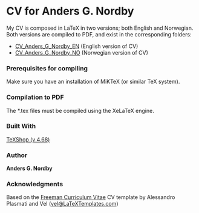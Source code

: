 # CV for Anders G. Nordby

My CV is composed in LaTeX in two versions; both English and Norwegian.
Both versions are compiled to PDF, and exist in the corresponding folders:

* [CV_Anders_G_Nordby_EN](https://github.com/agnordby/cv/blob/master/CV_Anders_G_Nordby_EN/CV_Anders_G_Nordby_EN.pdf) (English version of CV)
* [CV_Anders_G_Nordby_NO](https://github.com/agnordby/cv/blob/master/CV_Anders_G_Nordby_NO/CV_Anders_G_Nordby_NO.pdf) (Norwegian version of CV)


### Prerequisites for compiling

Make sure you have an installation of MiKTeX (or similar TeX system).


### Compilation to PDF

The *.tex files must be compiled using the XeLaTeX engine.


### Built With

[TeXShop (v 4.68)](https://pages.uoregon.edu/koch/texshop/texshop.html) 


### Author

**Anders G. Nordby**


### Acknowledgments

Based on the [Freeman Curriculum Vitae](http://www.latextemplates.com/template/freeman-cv) CV template by Alessandro Plasmati and Vel (vel@LaTeXTemplates.com)
